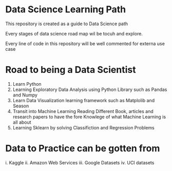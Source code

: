 # Data Science Learning Path
This repository is created as a guide to Data Science path

Every stages of data science road map wil be tocuh and explore.

Every line of code in this repository will be well commented for externa use case


# Road to being a Data Scientist
1. Learn Python
2. Learning Exploratory Data Analysis using Python Library such as Pandas and Numpy
3. Learn Data Visualization learning framework such as Matplolib and Season
4. Transit into Machine Learning Reading Different Book, articles and research papers to have the fore Knowlege of what Machine Learning is all about
5. Learning Sklearn by solving Classifiction and Regression Problems


# Data to Practice can be gotten from
i. Kaggle
ii. Amazon Web Services
iii. Google Datasets
iv. UCI datasets
